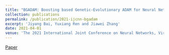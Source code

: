```yaml
---
title: "BGADAM: Boosting based Genetic-Evolutionary ADAM for Neural Network Optimization"
collection: publications
permalink: /publication/2021-ijcnn-bgadam
excerpt: 'Jiyang Bai, Yuxiang Ren and Jiawei Zhang'
date: 2021-04-01
venue: 'The 2021 International Joint Conference on Neural Networks, Virtual Event, July 18-22'
---
```

[Paper](http://yuxiangren.github.io/files/bgadam2021.pdf)



